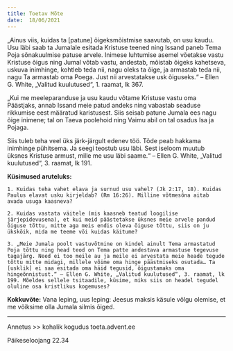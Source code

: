 ```yaml
---
title: Toetav Mõte  
date:  18/06/2021  
---
```


„Ainus viis, kuidas ta [patune] õigeksmõistmise saavutab, on usu kaudu. Usu läbi saab ta Jumalale esitada Kristuse teened ning Issand paneb Tema Poja sõnakuulmise patuse arvele. Inimese luhtumise asemel võetakse vastu Kristuse õigus ning Jumal võtab vastu, andestab, mõistab õigeks kahetseva, uskuva inimhinge, kohtleb teda nii, nagu oleks ta õige, ja armastab teda nii, nagu Ta armastab oma Poega. Just nii arvestatakse usk õiguseks.“ – Ellen G. White, „Valitud kuulutused“, 1. raamat, lk 367.

„Kui me meeleparanduse ja usu kaudu võtame Kristuse vastu oma Päästjaks, annab Issand meie patud andeks ning vabastab seaduse rikkumise eest määratud karistusest. Siis seisab patune Jumala ees nagu õige inimene; tal on Taeva poolehoid ning Vaimu abil on tal osadus Isa ja Pojaga.

Siis tuleb teha veel üks järk-järgult edenev töö. Tõde peab hakkama inimhinge pühitsema. Ja seegi teostub usu läbi. Sest iseloom muutub üksnes Kristuse armust, mille me usu läbi saame.“ – Ellen G. White, „Valitud kuulutused“, 3. raamat, lk 191.

**Küsimused aruteluks:**

`1. Kuidas teha vahet elava ja surnud usu vahel? (Jk 2:17, 18). Kuidas Paulus elavat usku kirjeldab? (Rm 16:26). Milline võtmesõna aitab avada usuga kaasneva?`

`2. Kuidas vastata väitele (mis kaasneb teatud loogilise järjepidevusena), et kui meid päästetakse üksnes meie arvele pandud õiguse tõttu, mitte aga meis endis oleva õiguse tõttu, siis on ju ükskõik, mida me teeme või kuidas käitume?`

`3. „Meie Jumala poolt vastuvõtmine on kindel ainult Tema armastatud Poja tõttu ning head teod on Tema patte andestava armastuse tegevuse tagajärg. Need ei too meile au ja meile ei arvestata meie heade tegude tõttu mitte midagi, millele võime oma hinge päästmiseks osutada… Ta [usklik] ei saa esitada oma häid tegusid, õigustamaks oma hingeõnnistust.“ – Ellen G. White, „Valitud kuulutused“, 3. raamat, lk 199. Mõeldes sellele tsitaadile, küsime, miks siis on headel tegudel oluline osa kristlikus kogemuses?`

**Kokkuvõte:** Vana leping, uus leping: Jeesus maksis käsule võlgu olemise, et me võiksime olla Jumala silmis õiged.

---

Annetus >> kohalik kogudus toeta.advent.ee  

Päikeseloojang 22.34